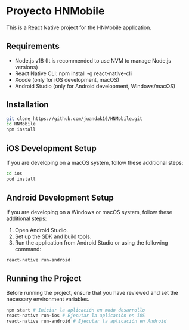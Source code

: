 # Proyecto HNMobile

This is a React Native project for the HNMobile application.

## Requirements

- Node.js v18 (It is recommended to use NVM to manage Node.js versions)
- React Native CLI: npm install -g react-native-cli
- Xcode (only for iOS development, macOS)
- Android Studio (only for Android development, Windows/macOS)

## Installation

```bash
git clone https://github.com/juandak16/HNMobile.git
cd HNMobile
npm install
```

## iOS Development Setup

If you are developing on a macOS system, follow these additional steps:

```bash
cd ios
pod install
```

## Android Development Setup

If you are developing on a Windows or macOS system, follow these additional steps:

1. Open Android Studio.
2. Set up the SDK and build tools.
3. Run the application from Android Studio or using the following command:

```bash
react-native run-android
```

## Running the Project

Before running the project, ensure that you have reviewed and set the necessary environment variables.

```bash
npm start # Iniciar la aplicación en modo desarrollo
react-native run-ios # Ejecutar la aplicación en iOS
react-native run-android # Ejecutar la aplicación en Android
```
